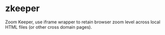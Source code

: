 # zkeeper
Zoom Keeper, use iframe wrapper to retain browser zoom level across local HTML files (or other cross domain pages).
